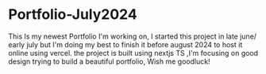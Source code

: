 # Portfolio-July2024
This Is my newest Portfolio I'm working on, I started this project in late june/ early july but I'm doing my best to finish it before august 2024 to host it online using vercel. the project is built using nextjs TS ,I'm focusing on good design trying to build a beautiful portfolio,  Wish me goodluck!
